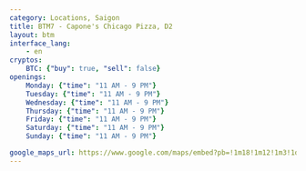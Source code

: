 ```yaml
---
category: Locations, Saigon
title: BTM7 - Capone's Chicago Pizza, D2
layout: btm
interface_lang:
    - en
cryptos:
    BTC: {"buy": true, "sell": false}
openings:
    Monday: {"time": "11 AM - 9 PM"}
    Tuesday: {"time": "11 AM - 9 PM"}
    Wednesday: {"time": "11 AM - 9 PM"}
    Thursday: {"time": "11 AM - 9 PM"}
    Friday: {"time": "11 AM - 9 PM"}
    Saturday: {"time": "11 AM - 9 PM"}
    Sunday: {"time": "11 AM - 9 PM"}

google_maps_url: https://www.google.com/maps/embed?pb=!1m18!1m12!1m3!1d3919.1242059709343!2d106.7265383150567!3d10.801797992304325!2m3!1f0!2f0!3f0!3m2!1i1024!2i768!4f13.1!3m3!1m2!1s0x317527776ec7201f%3A0x63f0786a0f0ca52d!2sBitcoin%20ATM%20by%20BitcoinVN!5e0!3m2!1sen!2s!4v1619430028080!5m2!1sen!2s
---
```

